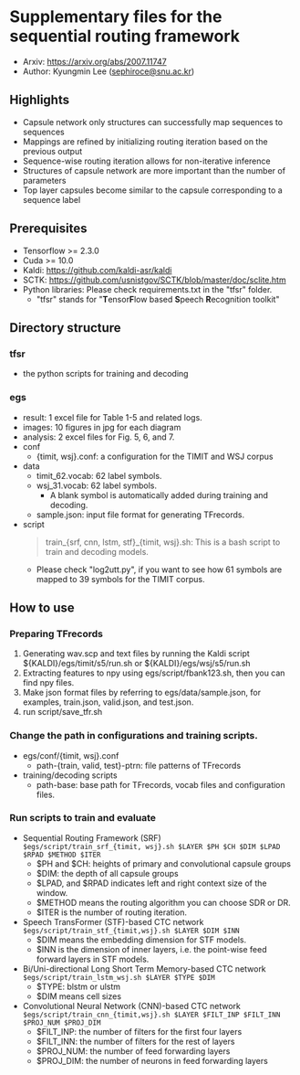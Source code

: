 # Supplementary files for the sequential routing framework
* Arxiv: https://arxiv.org/abs/2007.11747
* Author: Kyungmin Lee (sephiroce@snu.ac.kr)

## Highlights
  - Capsule network only structures can successfully map sequences to sequences
  - Mappings are refined by initializing routing iteration based on the previous output
  - Sequence-wise routing iteration allows for non-iterative inference
  - Structures of capsule network are more important than the number of parameters
  - Top layer capsules become similar to the capsule corresponding to a sequence label

## Prerequisites
  - Tensorflow >= 2.3.0
  - Cuda >= 10.0
  - Kaldi: https://github.com/kaldi-asr/kaldi
  - SCTK: https://github.com/usnistgov/SCTK/blob/master/doc/sclite.htm
  - Python libraries: Please check requirements.txt in the "tfsr" folder.
    - "tfsr" stands for "**T**ensor**F**low based **S**peech **R**ecognition toolkit"

## Directory structure
### tfsr
  - the python scripts for training and decoding
### egs
  - result: 1 excel file for Table 1-5 and related logs.
  - images: 10 figures in jpg for each diagram  
  - analysis: 2 excel files for Fig. 5, 6, and 7.  
  - conf
    - {timit, wsj}.conf: a configuration for the TIMIT and WSJ corpus  
  - data
    - timit_62.vocab: 62 label symbols.  
    - wsj_31.vocab: 62 label symbols.    
      * A blank symbol is automatically added during training and decoding.
    - sample.json: input file format for generating TFrecords.  
  - script
    > train_{srf, cnn, lstm, stf}_{timit, wsj}.sh: This is a bash script to train and decoding models.  
      * Please check "log2utt.py", if you want to see how 61 symbols are mapped to 39 symbols for the TIMIT corpus.  

## How to use
### Preparing TFrecords
  1) Generating wav.scp and text files by running the Kaldi script ${KALDI}/egs/timit/s5/run.sh or ${KALDI}/egs/wsj/s5/run.sh   
  2) Extracting features to npy using egs/script/fbank123.sh, then you can find npy files.  
  3) Make json format files by referring to egs/data/sample.json, for examples, train.json, valid.json, and test.json.  
  4) run script/save_tfr.sh  

### Change the path in configurations and training scripts.
  - egs/conf/{timit, wsj}.conf
    - path-{train, valid, test}-ptrn: file patterns of TFrecords
  - training/decoding scripts
    - path-base: base path for TFrecords, vocab files and configuration files.   

### Run scripts to train and evaluate
  - Sequential Routing Framework (SRF)  
    ```$egs/script/train_srf_{timit, wsj}.sh $LAYER $PH $CH $DIM $LPAD $RPAD $METHOD $ITER```
    * $PH and $CH: heights of primary and convolutional capsule groups
    * $DIM: the depth of all capsule groups    
    * $LPAD, and $RPAD indicates left and right context size of the window.  
    * $METHOD means the routing algorithm you can choose SDR or DR.  
    * $ITER is the number of routing iteration.  
  - Speech TransFormer (STF)-based CTC network  
    ```$egs/script/train_stf_{timit,wsj}.sh $LAYER $DIM $INN```  
    * $DIM means the embedding dimension for STF models.  
    * $INN is the dimension of inner layers, i.e. the point-wise feed forward layers in STF models.
  - Bi/Uni-directional Long Short Term Memory-based CTC network  
    ```$egs/script/train_lstm_wsj.sh $LAYER $TYPE $DIM```
    * $TYPE: blstm or ulstm
    * $DIM means cell sizes
  - Convolutional Neural Network (CNN)-based CTC network  
    ```$egs/script/train_cnn_{timit,wsj}.sh $LAYER $FILT_INP $FILT_INN $PROJ_NUM $PROJ_DIM```
    * $FILT_INP: the number of filters for the first four layers
    * $FILT_INN: the number of filters for the rest of layers  
    * $PROJ_NUM: the number of feed forwarding layers
    * $PROJ_DIM: the number of neurons in feed forwarding layers   
